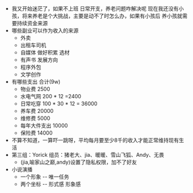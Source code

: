 - 我又开始迷茫了，如果不上班  日常开支，养老问题咋解决呢
  现在我还没有小孩，将来养老是个大挑战，主要是动不了时怎么办，如果有小孩后 养小孩就需要持续资金来源
- 哪些副业可以作为收入的来源
	- 外卖
	- 出租车司机
	- 自媒体 做好积累 选材
	- 有声书 发展方向
	- 程序外包
	- 文学创作
- 有哪些支出 合计(9w)
	- 物业费 2500
	- 水电气网 200 * 12 =2400
	- 日常吃穿 100 * 30 * 12 = 36000
	- 养车费 20000
	- 维修费 5000
	- 每年大件支出 10000
	- 保险费 14000
- 不算不知道，一算吓一跳呀，平均每月要至少8千的收入才能正常维持现有生活
- 第三组：Yorick 组员：猪老大、jia、暖暖、雪山飞狐、Andy、无畏
	- (jia,喻家山之巅,andy)设置了隐私权限，加不了好友
- 小说演播
	- 一个形象 -- 唯一任务
	- 两个坐标 -- 形式感 形象感